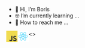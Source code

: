 - :hugs: Hi, I’m Boris
- :nerd_face: I’m currently learning ...
- :speech_balloon: How to reach me ...

<img align="left" alt="JavaScript" width="30px" src="https://raw.githubusercontent.com/github/explore/80688e429a7d4ef2fca1e82350fe8e3517d3494d/topics/javascript/javascript.png" />

<img align="left" alt="JavaScript" width="30px" src="https://raw.githubusercontent.com/github/explore/80688e429a7d4ef2fca1e82350fe8e3517d3494d/topics/react/react.png" />

<>
<!---
Borisjaou/Borisjaou is a ✨ special ✨ repository because its `README.md` (this file) appears on your GitHub profile.
You can click the Preview link to take a look at your changes.
--->
